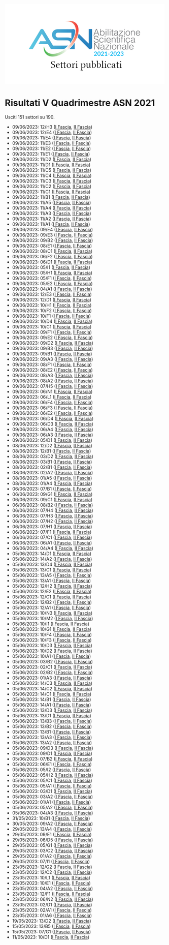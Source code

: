 ![logo](img/logo-2021.png)

# Risultati V Quadrimestre ASN 2021

Usciti 151 settori su 190.

- 09/06/2023: 12/H3 ([I Fascia](https://asn21.cineca.it/pubblico/miur/esito/12%252FH3/1/5), [II Fascia](https://asn21.cineca.it/pubblico/miur/esito/12%252FH3/2/5))
- 09/06/2023: 12/E4 ([I Fascia](https://asn21.cineca.it/pubblico/miur/esito/12%252FE4/1/5), [II Fascia](https://asn21.cineca.it/pubblico/miur/esito/12%252FE4/2/5))
- 09/06/2023: 11/E4 ([I Fascia](https://asn21.cineca.it/pubblico/miur/esito/11%252FE4/1/5), [II Fascia](https://asn21.cineca.it/pubblico/miur/esito/11%252FE4/2/5))
- 09/06/2023: 11/E3 ([I Fascia](https://asn21.cineca.it/pubblico/miur/esito/11%252FE3/1/5), [II Fascia](https://asn21.cineca.it/pubblico/miur/esito/11%252FE3/2/5))
- 09/06/2023: 11/E2 ([I Fascia](https://asn21.cineca.it/pubblico/miur/esito/11%252FE2/1/5), [II Fascia](https://asn21.cineca.it/pubblico/miur/esito/11%252FE2/2/5))
- 09/06/2023: 11/E1 ([I Fascia](https://asn21.cineca.it/pubblico/miur/esito/11%252FE1/1/5), [II Fascia](https://asn21.cineca.it/pubblico/miur/esito/11%252FE1/2/5))
- 09/06/2023: 11/D2 ([I Fascia](https://asn21.cineca.it/pubblico/miur/esito/11%252FD2/1/5), [II Fascia](https://asn21.cineca.it/pubblico/miur/esito/11%252FD2/2/5))
- 09/06/2023: 11/D1 ([I Fascia](https://asn21.cineca.it/pubblico/miur/esito/11%252FD1/1/5), [II Fascia](https://asn21.cineca.it/pubblico/miur/esito/11%252FD1/2/5))
- 09/06/2023: 11/C5 ([I Fascia](https://asn21.cineca.it/pubblico/miur/esito/11%252FC5/1/5), [II Fascia](https://asn21.cineca.it/pubblico/miur/esito/11%252FC5/2/5))
- 09/06/2023: 11/C4 ([I Fascia](https://asn21.cineca.it/pubblico/miur/esito/11%252FC4/1/5), [II Fascia](https://asn21.cineca.it/pubblico/miur/esito/11%252FC4/2/5))
- 09/06/2023: 11/C3 ([I Fascia](https://asn21.cineca.it/pubblico/miur/esito/11%252FC3/1/5), [II Fascia](https://asn21.cineca.it/pubblico/miur/esito/11%252FC3/2/5))
- 09/06/2023: 11/C2 ([I Fascia](https://asn21.cineca.it/pubblico/miur/esito/11%252FC2/1/5), [II Fascia](https://asn21.cineca.it/pubblico/miur/esito/11%252FC2/2/5))
- 09/06/2023: 11/C1 ([I Fascia](https://asn21.cineca.it/pubblico/miur/esito/11%252FC1/1/5), [II Fascia](https://asn21.cineca.it/pubblico/miur/esito/11%252FC1/2/5))
- 09/06/2023: 11/B1 ([I Fascia](https://asn21.cineca.it/pubblico/miur/esito/11%252FB1/1/5), [II Fascia](https://asn21.cineca.it/pubblico/miur/esito/11%252FB1/2/5))
- 09/06/2023: 11/A5 ([I Fascia](https://asn21.cineca.it/pubblico/miur/esito/11%252FA5/1/5), [II Fascia](https://asn21.cineca.it/pubblico/miur/esito/11%252FA5/2/5))
- 09/06/2023: 11/A4 ([I Fascia](https://asn21.cineca.it/pubblico/miur/esito/11%252FA4/1/5), [II Fascia](https://asn21.cineca.it/pubblico/miur/esito/11%252FA4/2/5))
- 09/06/2023: 11/A3 ([I Fascia](https://asn21.cineca.it/pubblico/miur/esito/11%252FA3/1/5), [II Fascia](https://asn21.cineca.it/pubblico/miur/esito/11%252FA3/2/5))
- 09/06/2023: 11/A2 ([I Fascia](https://asn21.cineca.it/pubblico/miur/esito/11%252FA2/1/5), [II Fascia](https://asn21.cineca.it/pubblico/miur/esito/11%252FA2/2/5))
- 09/06/2023: 11/A1 ([I Fascia](https://asn21.cineca.it/pubblico/miur/esito/11%252FA1/1/5), [II Fascia](https://asn21.cineca.it/pubblico/miur/esito/11%252FA1/2/5))
- 09/06/2023: 09/E4 ([I Fascia](https://asn21.cineca.it/pubblico/miur/esito/09%252FE4/1/5), [II Fascia](https://asn21.cineca.it/pubblico/miur/esito/09%252FE4/2/5))
- 09/06/2023: 09/E3 ([I Fascia](https://asn21.cineca.it/pubblico/miur/esito/09%252FE3/1/5), [II Fascia](https://asn21.cineca.it/pubblico/miur/esito/09%252FE3/2/5))
- 09/06/2023: 09/B2 ([I Fascia](https://asn21.cineca.it/pubblico/miur/esito/09%252FB2/1/5), [II Fascia](https://asn21.cineca.it/pubblico/miur/esito/09%252FB2/2/5))
- 09/06/2023: 08/E1 ([I Fascia](https://asn21.cineca.it/pubblico/miur/esito/08%252FE1/1/5), [II Fascia](https://asn21.cineca.it/pubblico/miur/esito/08%252FE1/2/5))
- 09/06/2023: 08/C1 ([I Fascia](https://asn21.cineca.it/pubblico/miur/esito/08%252FC1/1/5), [II Fascia](https://asn21.cineca.it/pubblico/miur/esito/08%252FC1/2/5))
- 09/06/2023: 06/F2 ([I Fascia](https://asn21.cineca.it/pubblico/miur/esito/06%252FF2/1/5), [II Fascia](https://asn21.cineca.it/pubblico/miur/esito/06%252FF2/2/5))
- 09/06/2023: 06/D1 ([I Fascia](https://asn21.cineca.it/pubblico/miur/esito/06%252FD1/1/5), [II Fascia](https://asn21.cineca.it/pubblico/miur/esito/06%252FD1/2/5))
- 09/06/2023: 05/I1 ([I Fascia](https://asn21.cineca.it/pubblico/miur/esito/05%252FI1/1/5), [II Fascia](https://asn21.cineca.it/pubblico/miur/esito/05%252FI1/2/5))
- 09/06/2023: 05/H1 ([I Fascia](https://asn21.cineca.it/pubblico/miur/esito/05%252FH1/1/5), [II Fascia](https://asn21.cineca.it/pubblico/miur/esito/05%252FH1/2/5))
- 09/06/2023: 05/F1 ([I Fascia](https://asn21.cineca.it/pubblico/miur/esito/05%252FF1/1/5), [II Fascia](https://asn21.cineca.it/pubblico/miur/esito/05%252FF1/2/5))
- 09/06/2023: 05/E2 ([I Fascia](https://asn21.cineca.it/pubblico/miur/esito/05%252FE2/1/5), [II Fascia](https://asn21.cineca.it/pubblico/miur/esito/05%252FE2/2/5))
- 09/06/2023: 04/A1 ([I Fascia](https://asn21.cineca.it/pubblico/miur/esito/04%252FA1/1/5), [II Fascia](https://asn21.cineca.it/pubblico/miur/esito/04%252FA1/2/5))
- 09/06/2023: 12/E3 ([I Fascia](https://asn21.cineca.it/pubblico/miur/esito/12%252FE3/1/5), [II Fascia](https://asn21.cineca.it/pubblico/miur/esito/12%252FE3/2/5))
- 09/06/2023: 12/D1 ([I Fascia](https://asn21.cineca.it/pubblico/miur/esito/12%252FD1/1/5), [II Fascia](https://asn21.cineca.it/pubblico/miur/esito/12%252FD1/2/5))
- 09/06/2023: 10/H1 ([I Fascia](https://asn21.cineca.it/pubblico/miur/esito/10%252FH1/1/5), [II Fascia](https://asn21.cineca.it/pubblico/miur/esito/10%252FH1/2/5))
- 09/06/2023: 10/F2 ([I Fascia](https://asn21.cineca.it/pubblico/miur/esito/10%252FF2/1/5), [II Fascia](https://asn21.cineca.it/pubblico/miur/esito/10%252FF2/2/5))
- 09/06/2023: 10/F1 ([I Fascia](https://asn21.cineca.it/pubblico/miur/esito/10%252FF1/1/5), [II Fascia](https://asn21.cineca.it/pubblico/miur/esito/10%252FF1/2/5))
- 09/06/2023: 10/D4 ([I Fascia](https://asn21.cineca.it/pubblico/miur/esito/10%252FD4/1/5), [II Fascia](https://asn21.cineca.it/pubblico/miur/esito/10%252FD4/2/5))
- 09/06/2023: 10/C1 ([I Fascia](https://asn21.cineca.it/pubblico/miur/esito/10%252FC1/1/5), [II Fascia](https://asn21.cineca.it/pubblico/miur/esito/10%252FC1/2/5))
- 09/06/2023: 09/F1 ([I Fascia](https://asn21.cineca.it/pubblico/miur/esito/09%252FF1/1/5), [II Fascia](https://asn21.cineca.it/pubblico/miur/esito/09%252FF1/2/5))
- 09/06/2023: 09/E2 ([I Fascia](https://asn21.cineca.it/pubblico/miur/esito/09%252FE2/1/5), [II Fascia](https://asn21.cineca.it/pubblico/miur/esito/09%252FE2/2/5))
- 09/06/2023: 09/D2 ([I Fascia](https://asn21.cineca.it/pubblico/miur/esito/09%252FD2/1/5), [II Fascia](https://asn21.cineca.it/pubblico/miur/esito/09%252FD2/2/5))
- 09/06/2023: 09/B3 ([I Fascia](https://asn21.cineca.it/pubblico/miur/esito/09%252FB3/1/5), [II Fascia](https://asn21.cineca.it/pubblico/miur/esito/09%252FB3/2/5))
- 09/06/2023: 09/B1 ([I Fascia](https://asn21.cineca.it/pubblico/miur/esito/09%252FB1/1/5), [II Fascia](https://asn21.cineca.it/pubblico/miur/esito/09%252FB1/2/5))
- 09/06/2023: 09/A3 ([I Fascia](https://asn21.cineca.it/pubblico/miur/esito/09%252FA3/1/5), [II Fascia](https://asn21.cineca.it/pubblico/miur/esito/09%252FA3/2/5))
- 09/06/2023: 08/F1 ([I Fascia](https://asn21.cineca.it/pubblico/miur/esito/08%252FF1/1/5), [II Fascia](https://asn21.cineca.it/pubblico/miur/esito/08%252FF1/2/5))
- 09/06/2023: 08/E2 ([I Fascia](https://asn21.cineca.it/pubblico/miur/esito/08%252FE2/1/5), [II Fascia](https://asn21.cineca.it/pubblico/miur/esito/08%252FE2/2/5))
- 09/06/2023: 08/A3 ([I Fascia](https://asn21.cineca.it/pubblico/miur/esito/08%252FA3/1/5), [II Fascia](https://asn21.cineca.it/pubblico/miur/esito/08%252FA3/2/5))
- 09/06/2023: 08/A2 ([I Fascia](https://asn21.cineca.it/pubblico/miur/esito/08%252FA2/1/5), [II Fascia](https://asn21.cineca.it/pubblico/miur/esito/08%252FA2/2/5))
- 09/06/2023: 07/H5 ([I Fascia](https://asn21.cineca.it/pubblico/miur/esito/07%252FH5/1/5), [II Fascia](https://asn21.cineca.it/pubblico/miur/esito/07%252FH5/2/5))
- 09/06/2023: 06/N1 ([I Fascia](https://asn21.cineca.it/pubblico/miur/esito/06%252FN1/1/5), [II Fascia](https://asn21.cineca.it/pubblico/miur/esito/06%252FN1/2/5))
- 09/06/2023: 06/L1 ([I Fascia](https://asn21.cineca.it/pubblico/miur/esito/06%252FL1/1/5), [II Fascia](https://asn21.cineca.it/pubblico/miur/esito/06%252FL1/2/5))
- 09/06/2023: 06/F4 ([I Fascia](https://asn21.cineca.it/pubblico/miur/esito/06%252FF4/1/5), [II Fascia](https://asn21.cineca.it/pubblico/miur/esito/06%252FF4/2/5))
- 09/06/2023: 06/F3 ([I Fascia](https://asn21.cineca.it/pubblico/miur/esito/06%252FF3/1/5), [II Fascia](https://asn21.cineca.it/pubblico/miur/esito/06%252FF3/2/5))
- 09/06/2023: 06/E2 ([I Fascia](https://asn21.cineca.it/pubblico/miur/esito/06%252FE2/1/5), [II Fascia](https://asn21.cineca.it/pubblico/miur/esito/06%252FE2/2/5))
- 09/06/2023: 06/D4 ([I Fascia](https://asn21.cineca.it/pubblico/miur/esito/06%252FD4/1/5), [II Fascia](https://asn21.cineca.it/pubblico/miur/esito/06%252FD4/2/5))
- 09/06/2023: 06/D3 ([I Fascia](https://asn21.cineca.it/pubblico/miur/esito/06%252FD3/1/5), [II Fascia](https://asn21.cineca.it/pubblico/miur/esito/06%252FD3/2/5))
- 09/06/2023: 06/A4 ([I Fascia](https://asn21.cineca.it/pubblico/miur/esito/06%252FA4/1/5), [II Fascia](https://asn21.cineca.it/pubblico/miur/esito/06%252FA4/2/5))
- 09/06/2023: 06/A3 ([I Fascia](https://asn21.cineca.it/pubblico/miur/esito/06%252FA3/1/5), [II Fascia](https://asn21.cineca.it/pubblico/miur/esito/06%252FA3/2/5))
- 09/06/2023: 05/D1 ([I Fascia](https://asn21.cineca.it/pubblico/miur/esito/05%252FD1/1/5), [II Fascia](https://asn21.cineca.it/pubblico/miur/esito/05%252FD1/2/5))
- 08/06/2023: 12/D2 ([I Fascia](https://asn21.cineca.it/pubblico/miur/esito/12%252FD2/1/5), [II Fascia](https://asn21.cineca.it/pubblico/miur/esito/12%252FD2/2/5))
- 08/06/2023: 12/B1 ([I Fascia](https://asn21.cineca.it/pubblico/miur/esito/12%252FB1/1/5), [II Fascia](https://asn21.cineca.it/pubblico/miur/esito/12%252FB1/2/5))
- 08/06/2023: 03/D2 ([I Fascia](https://asn21.cineca.it/pubblico/miur/esito/03%252FD2/1/5), [II Fascia](https://asn21.cineca.it/pubblico/miur/esito/03%252FD2/2/5))
- 08/06/2023: 03/B1 ([I Fascia](https://asn21.cineca.it/pubblico/miur/esito/03%252FB1/1/5), [II Fascia](https://asn21.cineca.it/pubblico/miur/esito/03%252FB1/2/5))
- 08/06/2023: 02/B1 ([I Fascia](https://asn21.cineca.it/pubblico/miur/esito/02%252FB1/1/5), [II Fascia](https://asn21.cineca.it/pubblico/miur/esito/02%252FB1/2/5))
- 08/06/2023: 02/A2 ([I Fascia](https://asn21.cineca.it/pubblico/miur/esito/02%252FA2/1/5), [II Fascia](https://asn21.cineca.it/pubblico/miur/esito/02%252FA2/2/5))
- 08/06/2023: 01/A5 ([I Fascia](https://asn21.cineca.it/pubblico/miur/esito/01%252FA5/1/5), [II Fascia](https://asn21.cineca.it/pubblico/miur/esito/01%252FA5/2/5))
- 08/06/2023: 01/A4 ([I Fascia](https://asn21.cineca.it/pubblico/miur/esito/01%252FA4/1/5), [II Fascia](https://asn21.cineca.it/pubblico/miur/esito/01%252FA4/2/5))
- 06/06/2023: 07/B1 ([I Fascia](https://asn21.cineca.it/pubblico/miur/esito/07%252FB1/1/5), [II Fascia](https://asn21.cineca.it/pubblico/miur/esito/07%252FB1/2/5))
- 06/06/2023: 09/G1 ([I Fascia](https://asn21.cineca.it/pubblico/miur/esito/09%252FG1/1/5), [II Fascia](https://asn21.cineca.it/pubblico/miur/esito/09%252FG1/2/5))
- 06/06/2023: 09/C1 ([I Fascia](https://asn21.cineca.it/pubblico/miur/esito/09%252FC1/1/5), [II Fascia](https://asn21.cineca.it/pubblico/miur/esito/09%252FC1/2/5))
- 06/06/2023: 08/B2 ([I Fascia](https://asn21.cineca.it/pubblico/miur/esito/08%252FB2/1/5), [II Fascia](https://asn21.cineca.it/pubblico/miur/esito/08%252FB2/2/5))
- 06/06/2023: 07/H4 ([I Fascia](https://asn21.cineca.it/pubblico/miur/esito/07%252FH4/1/5), [II Fascia](https://asn21.cineca.it/pubblico/miur/esito/07%252FH4/2/5))
- 06/06/2023: 07/H3 ([I Fascia](https://asn21.cineca.it/pubblico/miur/esito/07%252FH3/1/5), [II Fascia](https://asn21.cineca.it/pubblico/miur/esito/07%252FH3/2/5))
- 06/06/2023: 07/H2 ([I Fascia](https://asn21.cineca.it/pubblico/miur/esito/07%252FH2/1/5), [II Fascia](https://asn21.cineca.it/pubblico/miur/esito/07%252FH2/2/5))
- 06/06/2023: 07/H1 ([I Fascia](https://asn21.cineca.it/pubblico/miur/esito/07%252FH1/1/5), [II Fascia](https://asn21.cineca.it/pubblico/miur/esito/07%252FH1/2/5))
- 06/06/2023: 07/F1 ([I Fascia](https://asn21.cineca.it/pubblico/miur/esito/07%252FF1/1/5), [II Fascia](https://asn21.cineca.it/pubblico/miur/esito/07%252FF1/2/5))
- 06/06/2023: 07/C1 ([I Fascia](https://asn21.cineca.it/pubblico/miur/esito/07%252FC1/1/5), [II Fascia](https://asn21.cineca.it/pubblico/miur/esito/07%252FC1/2/5))
- 06/06/2023: 06/A1 ([I Fascia](https://asn21.cineca.it/pubblico/miur/esito/06%252FA1/1/5), [II Fascia](https://asn21.cineca.it/pubblico/miur/esito/06%252FA1/2/5))
- 06/06/2023: 04/A4 ([I Fascia](https://asn21.cineca.it/pubblico/miur/esito/04%252FA4/1/5), [II Fascia](https://asn21.cineca.it/pubblico/miur/esito/04%252FA4/2/5))
- 05/06/2023: 14/D1 ([I Fascia](https://asn21.cineca.it/pubblico/miur/esito/14%252FD1/1/5), [II Fascia](https://asn21.cineca.it/pubblico/miur/esito/14%252FD1/2/5))
- 05/06/2023: 14/A2 ([I Fascia](https://asn21.cineca.it/pubblico/miur/esito/14%252FA2/1/5), [II Fascia](https://asn21.cineca.it/pubblico/miur/esito/14%252FA2/2/5))
- 05/06/2023: 13/D4 ([I Fascia](https://asn21.cineca.it/pubblico/miur/esito/13%252FD4/1/5), [II Fascia](https://asn21.cineca.it/pubblico/miur/esito/13%252FD4/2/5))
- 05/06/2023: 13/C1 ([I Fascia](https://asn21.cineca.it/pubblico/miur/esito/13%252FC1/1/5), [II Fascia](https://asn21.cineca.it/pubblico/miur/esito/13%252FC1/2/5))
- 05/06/2023: 13/A5 ([I Fascia](https://asn21.cineca.it/pubblico/miur/esito/13%252FA5/1/5), [II Fascia](https://asn21.cineca.it/pubblico/miur/esito/13%252FA5/2/5))
- 05/06/2023: 13/A1 ([I Fascia](https://asn21.cineca.it/pubblico/miur/esito/13%252FA1/1/5), [II Fascia](https://asn21.cineca.it/pubblico/miur/esito/13%252FA1/2/5))
- 05/06/2023: 12/H2 ([I Fascia](https://asn21.cineca.it/pubblico/miur/esito/12%252FH2/1/5), [II Fascia](https://asn21.cineca.it/pubblico/miur/esito/12%252FH2/2/5))
- 05/06/2023: 12/E2 ([I Fascia](https://asn21.cineca.it/pubblico/miur/esito/12%252FE2/1/5), [II Fascia](https://asn21.cineca.it/pubblico/miur/esito/12%252FE2/2/5))
- 05/06/2023: 12/C1 ([I Fascia](https://asn21.cineca.it/pubblico/miur/esito/12%252FC1/1/5), [II Fascia](https://asn21.cineca.it/pubblico/miur/esito/12%252FC1/2/5))
- 05/06/2023: 12/B2 ([I Fascia](https://asn21.cineca.it/pubblico/miur/esito/12%252FB2/1/5), [II Fascia](https://asn21.cineca.it/pubblico/miur/esito/12%252FB2/2/5))
- 05/06/2023: 12/A1 ([I Fascia](https://asn21.cineca.it/pubblico/miur/esito/12%252FA1/1/5), [II Fascia](https://asn21.cineca.it/pubblico/miur/esito/12%252FA1/2/5))
- 05/06/2023: 10/N3 ([I Fascia](https://asn21.cineca.it/pubblico/miur/esito/10%252FN3/1/5), [II Fascia](https://asn21.cineca.it/pubblico/miur/esito/10%252FN3/2/5))
- 05/06/2023: 10/M2 ([I Fascia](https://asn21.cineca.it/pubblico/miur/esito/10%252FM2/1/5), [II Fascia](https://asn21.cineca.it/pubblico/miur/esito/10%252FM2/2/5))
- 05/06/2023: 10/I1 ([I Fascia](https://asn21.cineca.it/pubblico/miur/esito/10%252FI1/1/5), [II Fascia](https://asn21.cineca.it/pubblico/miur/esito/10%252FI1/2/5))
- 05/06/2023: 10/G1 ([I Fascia](https://asn21.cineca.it/pubblico/miur/esito/10%252FG1/1/5), [II Fascia](https://asn21.cineca.it/pubblico/miur/esito/10%252FG1/2/5))
- 05/06/2023: 10/F4 ([I Fascia](https://asn21.cineca.it/pubblico/miur/esito/10%252FF4/1/5), [II Fascia](https://asn21.cineca.it/pubblico/miur/esito/10%252FF4/2/5))
- 05/06/2023: 10/F3 ([I Fascia](https://asn21.cineca.it/pubblico/miur/esito/10%252FF3/1/5), [II Fascia](https://asn21.cineca.it/pubblico/miur/esito/10%252FF3/2/5))
- 05/06/2023: 10/D3 ([I Fascia](https://asn21.cineca.it/pubblico/miur/esito/10%252FD3/1/5), [II Fascia](https://asn21.cineca.it/pubblico/miur/esito/10%252FD3/2/5))
- 05/06/2023: 10/D2 ([I Fascia](https://asn21.cineca.it/pubblico/miur/esito/10%252FD2/1/5), [II Fascia](https://asn21.cineca.it/pubblico/miur/esito/10%252FD2/2/5))
- 05/06/2023: 10/A1 ([I Fascia](https://asn21.cineca.it/pubblico/miur/esito/10%252FA1/1/5), [II Fascia](https://asn21.cineca.it/pubblico/miur/esito/10%252FA1/2/5))
- 05/06/2023: 03/B2 ([I Fascia](https://asn21.cineca.it/pubblico/miur/esito/03%252FB2/1/5), [II Fascia](https://asn21.cineca.it/pubblico/miur/esito/03%252FB2/2/5))
- 05/06/2023: 02/C1 ([I Fascia](https://asn21.cineca.it/pubblico/miur/esito/02%252FC1/1/5), [II Fascia](https://asn21.cineca.it/pubblico/miur/esito/02%252FC1/2/5))
- 05/06/2023: 02/B2 ([I Fascia](https://asn21.cineca.it/pubblico/miur/esito/02%252FB2/1/5), [II Fascia](https://asn21.cineca.it/pubblico/miur/esito/02%252FB2/2/5))
- 05/06/2023: 01/A3 ([I Fascia](https://asn21.cineca.it/pubblico/miur/esito/01%252FA3/1/5), [II Fascia](https://asn21.cineca.it/pubblico/miur/esito/01%252FA3/2/5))
- 05/06/2023: 14/C3 ([I Fascia](https://asn21.cineca.it/pubblico/miur/esito/14%252FC3/1/5), [II Fascia](https://asn21.cineca.it/pubblico/miur/esito/14%252FC3/2/5))
- 05/06/2023: 14/C2 ([I Fascia](https://asn21.cineca.it/pubblico/miur/esito/14%252FC2/1/5), [II Fascia](https://asn21.cineca.it/pubblico/miur/esito/14%252FC2/2/5))
- 05/06/2023: 14/C1 ([I Fascia](https://asn21.cineca.it/pubblico/miur/esito/14%252FC1/1/5), [II Fascia](https://asn21.cineca.it/pubblico/miur/esito/14%252FC1/2/5))
- 05/06/2023: 14/B1 ([I Fascia](https://asn21.cineca.it/pubblico/miur/esito/14%252FB1/1/5), [II Fascia](https://asn21.cineca.it/pubblico/miur/esito/14%252FB1/2/5))
- 05/06/2023: 14/A1 ([I Fascia](https://asn21.cineca.it/pubblico/miur/esito/14%252FA1/1/5), [II Fascia](https://asn21.cineca.it/pubblico/miur/esito/14%252FA1/2/5))
- 05/06/2023: 13/D3 ([I Fascia](https://asn21.cineca.it/pubblico/miur/esito/13%252FD3/1/5), [II Fascia](https://asn21.cineca.it/pubblico/miur/esito/13%252FD3/2/5))
- 05/06/2023: 13/D1 ([I Fascia](https://asn21.cineca.it/pubblico/miur/esito/13%252FD1/1/5), [II Fascia](https://asn21.cineca.it/pubblico/miur/esito/13%252FD1/2/5))
- 05/06/2023: 13/B3 ([I Fascia](https://asn21.cineca.it/pubblico/miur/esito/13%252FB3/1/5), [II Fascia](https://asn21.cineca.it/pubblico/miur/esito/13%252FB3/2/5))
- 05/06/2023: 13/B2 ([I Fascia](https://asn21.cineca.it/pubblico/miur/esito/13%252FB2/1/5), [II Fascia](https://asn21.cineca.it/pubblico/miur/esito/13%252FB2/2/5))
- 05/06/2023: 13/B1 ([I Fascia](https://asn21.cineca.it/pubblico/miur/esito/13%252FB1/1/5), [II Fascia](https://asn21.cineca.it/pubblico/miur/esito/13%252FB1/2/5))
- 05/06/2023: 13/A3 ([I Fascia](https://asn21.cineca.it/pubblico/miur/esito/13%252FA3/1/5), [II Fascia](https://asn21.cineca.it/pubblico/miur/esito/13%252FA3/2/5))
- 05/06/2023: 13/A2 ([I Fascia](https://asn21.cineca.it/pubblico/miur/esito/13%252FA2/1/5), [II Fascia](https://asn21.cineca.it/pubblico/miur/esito/13%252FA2/2/5))
- 05/06/2023: 09/D3 ([I Fascia](https://asn21.cineca.it/pubblico/miur/esito/09%252FD3/1/5), [II Fascia](https://asn21.cineca.it/pubblico/miur/esito/09%252FD3/2/5))
- 05/06/2023: 09/D1 ([I Fascia](https://asn21.cineca.it/pubblico/miur/esito/09%252FD1/1/5), [II Fascia](https://asn21.cineca.it/pubblico/miur/esito/09%252FD1/2/5))
- 05/06/2023: 07/B2 ([I Fascia](https://asn21.cineca.it/pubblico/miur/esito/07%252FB2/1/5), [II Fascia](https://asn21.cineca.it/pubblico/miur/esito/07%252FB2/2/5))
- 05/06/2023: 06/E1 ([I Fascia](https://asn21.cineca.it/pubblico/miur/esito/06%252FE1/1/5), [II Fascia](https://asn21.cineca.it/pubblico/miur/esito/06%252FE1/2/5))
- 05/06/2023: 05/I2 ([I Fascia](https://asn21.cineca.it/pubblico/miur/esito/05%252FI2/1/5), [II Fascia](https://asn21.cineca.it/pubblico/miur/esito/05%252FI2/2/5))
- 05/06/2023: 05/H2 ([I Fascia](https://asn21.cineca.it/pubblico/miur/esito/05%252FH2/1/5), [II Fascia](https://asn21.cineca.it/pubblico/miur/esito/05%252FH2/2/5))
- 05/06/2023: 05/C1 ([I Fascia](https://asn21.cineca.it/pubblico/miur/esito/05%252FC1/1/5), [II Fascia](https://asn21.cineca.it/pubblico/miur/esito/05%252FC1/2/5))
- 05/06/2023: 05/A1 ([I Fascia](https://asn21.cineca.it/pubblico/miur/esito/05%252FA1/1/5), [II Fascia](https://asn21.cineca.it/pubblico/miur/esito/05%252FA1/2/5))
- 05/06/2023: 03/D1 ([I Fascia](https://asn21.cineca.it/pubblico/miur/esito/03%252FD1/1/5), [II Fascia](https://asn21.cineca.it/pubblico/miur/esito/03%252FD1/2/5))
- 05/06/2023: 03/A2 ([I Fascia](https://asn21.cineca.it/pubblico/miur/esito/03%252FA2/1/5), [II Fascia](https://asn21.cineca.it/pubblico/miur/esito/03%252FA2/2/5))
- 05/06/2023: 01/A1 ([I Fascia](https://asn21.cineca.it/pubblico/miur/esito/01%252FA1/1/5), [II Fascia](https://asn21.cineca.it/pubblico/miur/esito/01%252FA1/2/5))
- 05/06/2023: 05/A2 ([I Fascia](https://asn21.cineca.it/pubblico/miur/esito/05%252FA2/1/5), [II Fascia](https://asn21.cineca.it/pubblico/miur/esito/05%252FA2/2/5))
- 05/06/2023: 04/A3 ([I Fascia](https://asn21.cineca.it/pubblico/miur/esito/04%252FA3/1/5), [II Fascia](https://asn21.cineca.it/pubblico/miur/esito/04%252FA3/2/5))
- 31/05/2023: 10/B1 ([I Fascia](https://asn21.cineca.it/pubblico/miur/esito/10%252FB1/1/5), [II Fascia](https://asn21.cineca.it/pubblico/miur/esito/10%252FB1/2/5))
- 30/05/2023: 09/A2 ([I Fascia](https://asn21.cineca.it/pubblico/miur/esito/09%252FA2/1/5), [II Fascia](https://asn21.cineca.it/pubblico/miur/esito/09%252FA2/2/5))
- 29/05/2023: 13/A4 ([I Fascia](https://asn21.cineca.it/pubblico/miur/esito/13%252FA4/1/5), [II Fascia](https://asn21.cineca.it/pubblico/miur/esito/13%252FA4/2/5))
- 29/05/2023: 09/E1 ([I Fascia](https://asn21.cineca.it/pubblico/miur/esito/09%252FE1/1/5), [II Fascia](https://asn21.cineca.it/pubblico/miur/esito/09%252FE1/2/5))
- 29/05/2023: 06/D5 ([I Fascia](https://asn21.cineca.it/pubblico/miur/esito/06%252FD5/1/5), [II Fascia](https://asn21.cineca.it/pubblico/miur/esito/06%252FD5/2/5))
- 29/05/2023: 05/G1 ([I Fascia](https://asn21.cineca.it/pubblico/miur/esito/05%252FG1/1/5), [II Fascia](https://asn21.cineca.it/pubblico/miur/esito/05%252FG1/2/5))
- 29/05/2023: 03/C2 ([I Fascia](https://asn21.cineca.it/pubblico/miur/esito/03%252FC2/1/5), [II Fascia](https://asn21.cineca.it/pubblico/miur/esito/03%252FC2/2/5))
- 29/05/2023: 01/A2 ([I Fascia](https://asn21.cineca.it/pubblico/miur/esito/01%252FA2/1/5), [II Fascia](https://asn21.cineca.it/pubblico/miur/esito/01%252FA2/2/5))
- 26/05/2023: 07/I1 ([I Fascia](https://asn21.cineca.it/pubblico/miur/esito/07%252FI1/1/5), [II Fascia](https://asn21.cineca.it/pubblico/miur/esito/07%252FI1/2/5))
- 23/05/2023: 12/G2 ([I Fascia](https://asn21.cineca.it/pubblico/miur/esito/12%252FG2/1/5), [II Fascia](https://asn21.cineca.it/pubblico/miur/esito/12%252FG2/2/5))
- 23/05/2023: 12/C2 ([I Fascia](https://asn21.cineca.it/pubblico/miur/esito/12%252FC2/1/5), [II Fascia](https://asn21.cineca.it/pubblico/miur/esito/12%252FC2/2/5))
- 23/05/2023: 10/L1 ([I Fascia](https://asn21.cineca.it/pubblico/miur/esito/10%252FL1/1/5), [II Fascia](https://asn21.cineca.it/pubblico/miur/esito/10%252FL1/2/5))
- 23/05/2023: 10/E1 ([I Fascia](https://asn21.cineca.it/pubblico/miur/esito/10%252FE1/1/5), [II Fascia](https://asn21.cineca.it/pubblico/miur/esito/10%252FE1/2/5))
- 23/05/2023: 04/A2 ([I Fascia](https://asn21.cineca.it/pubblico/miur/esito/04%252FA2/1/5), [II Fascia](https://asn21.cineca.it/pubblico/miur/esito/04%252FA2/2/5))
- 23/05/2023: 12/F1 ([I Fascia](https://asn21.cineca.it/pubblico/miur/esito/12%252FF1/1/5), [II Fascia](https://asn21.cineca.it/pubblico/miur/esito/12%252FF1/2/5))
- 23/05/2023: 06/N2 ([I Fascia](https://asn21.cineca.it/pubblico/miur/esito/06%252FN2/1/5), [II Fascia](https://asn21.cineca.it/pubblico/miur/esito/06%252FN2/2/5))
- 23/05/2023: 02/D1 ([I Fascia](https://asn21.cineca.it/pubblico/miur/esito/02%252FD1/1/5), [II Fascia](https://asn21.cineca.it/pubblico/miur/esito/02%252FD1/2/5))
- 23/05/2023: 02/A1 ([I Fascia](https://asn21.cineca.it/pubblico/miur/esito/02%252FA1/1/5), [II Fascia](https://asn21.cineca.it/pubblico/miur/esito/02%252FA1/2/5))
- 23/05/2023: 01/A6 ([I Fascia](https://asn21.cineca.it/pubblico/miur/esito/01%252FA6/1/5), [II Fascia](https://asn21.cineca.it/pubblico/miur/esito/01%252FA6/2/5))
- 19/05/2023: 13/D2 ([I Fascia](https://asn21.cineca.it/pubblico/miur/esito/13%252FD2/1/5), [II Fascia](https://asn21.cineca.it/pubblico/miur/esito/13%252FD2/2/5))
- 15/05/2023: 13/B5 ([I Fascia](https://asn21.cineca.it/pubblico/miur/esito/13%252FB5/1/5), [II Fascia](https://asn21.cineca.it/pubblico/miur/esito/13%252FB5/2/5))
- 15/05/2023: 07/G1 ([I Fascia](https://asn21.cineca.it/pubblico/miur/esito/07%252FG1/1/5), [II Fascia](https://asn21.cineca.it/pubblico/miur/esito/07%252FG1/2/5))
- 11/05/2023: 10/D1 ([I Fascia](https://asn21.cineca.it/pubblico/miur/esito/10%252FD1/1/5), [II Fascia](https://asn21.cineca.it/pubblico/miur/esito/10%252FD1/2/5))
